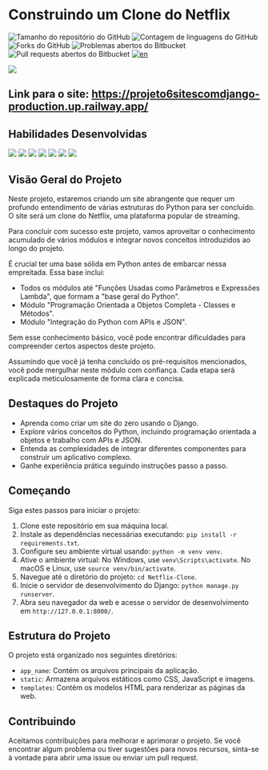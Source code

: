 # Construindo um Clone do Netflix

![Tamanho do repositório do GitHub](https://img.shields.io/github/repo-size/joaosnet/projeto6sitescomdjango?style=for-the-badge)
![Contagem de linguagens do GitHub](https://img.shields.io/github/languages/count/joaosnet/projeto6sitescomdjango?style=for-the-badge)
![Forks do GitHub](https://img.shields.io/github/forks/joaosnet/projeto6sitescomdjango?style=for-the-badge)
![Problemas abertos do Bitbucket](https://img.shields.io/bitbucket/issues/joaosnet/projeto6sitescomdjango?style=for-the-badge)
![Pull requests abertos do Bitbucket](https://img.shields.io/bitbucket/pr-raw/joaosnet/projeto6sitescomdjango?style=for-the-badge)
[![en](https://img.shields.io/badge/lang-en-red.svg)](https://github.com/joaosnet/projeto6sitescomdjango/blob/master/README.md)

<img src="https://github.com/joaosnet/projeto6sitescomdjango/blob/main/screenshots/homepage.png"/>

## Link para o site: https://projeto6sitescomdjango-production.up.railway.app/

## Habilidades Desenvolvidas
<img src="https://img.shields.io/badge/Python-3776AB?style=for-the-badge&logo=python&logoColor=white" /> <img src="https://img.shields.io/badge/Django-092E20?style=for-the-badge&logo=django&logoColor=white" /> <img src="https://img.shields.io/badge/Bootstrap-563D7C?style=for-the-badge&logo=bootstrap&logoColor=white" /> <img src="https://img.shields.io/badge/Tailwind_CSS-38B2AC?style=for-the-badge&logo=tailwind-css&logoColor=white" /> <img src="https://img.shields.io/badge/HTML-239120?style=for-the-badge&logo=html5&logoColor=white" /> <img src="https://img.shields.io/badge/CSS-239120?style=for-the-badge&logo=css3&logoColor=white" /> <img src="https://img.shields.io/badge/PostgreSQL-316192?style=for-the-badge&logo=postgresql&logoColor=white" />

## Visão Geral do Projeto

Neste projeto, estaremos criando um site abrangente que requer um profundo entendimento de várias estruturas do Python para ser concluído. O site será um clone do Netflix, uma plataforma popular de streaming.

Para concluir com sucesso este projeto, vamos aproveitar o conhecimento acumulado de vários módulos e integrar novos conceitos introduzidos ao longo do projeto.

É crucial ter uma base sólida em Python antes de embarcar nessa empreitada. Essa base inclui:

- Todos os módulos até "Funções Usadas como Parâmetros e Expressões Lambda", que formam a "base geral do Python".
- Módulo "Programação Orientada a Objetos Completa - Classes e Métodos".
- Módulo "Integração do Python com APIs e JSON".

Sem esse conhecimento básico, você pode encontrar dificuldades para compreender certos aspectos deste projeto.

Assumindo que você já tenha concluído os pré-requisitos mencionados, você pode mergulhar neste módulo com confiança. Cada etapa será explicada meticulosamente de forma clara e concisa.

## Destaques do Projeto

- Aprenda como criar um site do zero usando o Django.
- Explore vários conceitos do Python, incluindo programação orientada a objetos e trabalho com APIs e JSON.
- Entenda as complexidades de integrar diferentes componentes para construir um aplicativo complexo.
- Ganhe experiência prática seguindo instruções passo a passo.

## Começando

Siga estes passos para iniciar o projeto:

1. Clone este repositório em sua máquina local.
2. Instale as dependências necessárias executando: `pip install -r requirements.txt`.
3. Configure seu ambiente virtual usando: `python -m venv venv`.
4. Ative o ambiente virtual: No Windows, use `venv\Scripts\activate`. No macOS e Linux, use `source venv/bin/activate`.
5. Navegue até o diretório do projeto: `cd Netflix-Clone`.
6. Inicie o servidor de desenvolvimento do Django: `python manage.py runserver`.
7. Abra seu navegador da web e acesse o servidor de desenvolvimento em `http://127.0.0.1:8000/`.

## Estrutura do Projeto

O projeto está organizado nos seguintes diretórios:

- `app_name`: Contém os arquivos principais da aplicação.
- `static`: Armazena arquivos estáticos como CSS, JavaScript e imagens.
- `templates`: Contém os modelos HTML para renderizar as páginas da web.

## Contribuindo

Aceitamos contribuições para melhorar e aprimorar o projeto. Se você encontrar algum problema ou tiver sugestões para novos recursos, sinta-se à vontade para abrir uma issue ou enviar um pull request.
